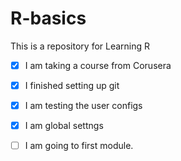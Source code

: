 # R-basics
This is a repository for Learning R
- [x] I am taking a course from Corusera
- [x] I finished setting up git
- [x] I am testing the user configs
- [x] I am global settngs
- [ ] I am going to first module.

